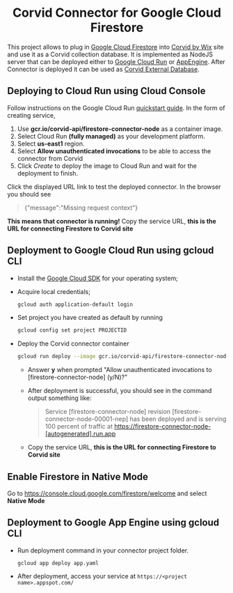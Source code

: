 <h1 align="center">
  Corvid Connector for Google Cloud Firestore
</h1>

This project allows to plug in [Google Cloud Firestore](https://cloud.google.com/firestore/) into [Corvid by Wix](https://www.wix.com/corvid) site and use it as a Corvid collection database. It is implemented as NodeJS server that can be deployed either to [Google Cloud Run](https://cloud.google.com/run/) or [AppEngine](https://cloud.google.com/appengine/). After Connector is deployed it can be used as [Corvid External Database](https://support.wix.com/en/article/corvid-adding-and-deleting-an-external-database-collection).


## Deploying to Cloud Run using Cloud Console

Follow instructions on the Google Cloud Run [quickstart guide](https://cloud.google.com/run/docs/quickstarts/prebuilt-deploy).
In the form of creating service,

1. Use **gcr.io/corvid-api/firestore-connector-node** as a container image.
2. Select Cloud Run **(fully managed)** as your development platform.
3. Select **us-east1** region.
4. Select **Allow unauthenticated invocations** to be able to access the connector from Corvid
5. Click *Create* to deploy the image to Cloud Run and wait for the deployment to finish.

Click the displayed URL link to test the deployed connector.
In the browser you should see
> {"message":"Missing request context"}

**This means that connector is running!** Copy the service URL, **this is the URL for connecting Firestore to Corvid site**

## Deployment to Google Cloud Run using gcloud CLI

* Install the [Google Cloud SDK](https://cloud.google.com/sdk/docs/quickstarts) for your operating system;
* Acquire local credentials;

    ```bash
    gcloud auth application-default login
    ```

* Set project you have created as default by running

    ```bash
    gcloud config set project PROJECTID
    ```

* Deploy the Corvid connector container

    ```bash
    gcloud run deploy --image gcr.io/corvid-api/firestore-connector-node --platform managed --region us-east1
    ```

  * Answer **y** when prompted "Allow unauthenticated invocations to [firestore-connector-node] (y/N)?"
  * After deployment is successful, you should see in the command output something like:

    > Service [firestore-connector-node] revision [firestore-connector-node-00001-nep] has been deployed and is serving 100 percent of traffic at <https://firestore-connector-node-[autogenerated].run.app>
  * Copy the service URL, **this is the URL for connecting Firestore to Corvid site**
  
## Enable Firestore in Native Mode
Go to https://console.cloud.google.com/firestore/welcome and select **Native Mode** 

## Deployment to Google App Engine using gcloud CLI

* Run deployment command in your connector project folder.

	```
	gcloud app deploy app.yaml
	```
* After deployment, access your service at `https://<project name>.appspot.com/`

